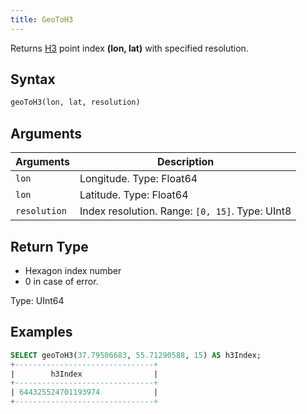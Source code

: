 ```yaml
---
title: GeoToH3
---
```


Returns [H3](https://eng.uber.com/h3/) point index **(lon, lat)** with specified resolution.

## Syntax

```sql
geoToH3(lon, lat, resolution)
```

## Arguments

| Arguments    | Description |
|--------------| ----------- |
| `lon`        | Longitude. Type: Float64
| `lon`        | Latitude. Type: Float64
| `resolution` | Index resolution. Range: `[0, 15]`. Type: UInt8

## Return Type

* Hexagon index number
* 0 in case of error.

Type: UInt64

## Examples

```sql
SELECT geoToH3(37.79506683, 55.71290588, 15) AS h3Index;
+-------------------------------+
|        h3Index                |
+-------------------------------+
| 644325524701193974            |
+-------------------------------+
```